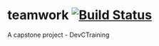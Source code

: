 # teamwork [![Build Status](https://travis-ci.com/uchennaibekwe/teamwork.svg?branch=master)](https://travis-ci.com/uchennaibekwe/teamwork)

A capstone project - DevCTraining
